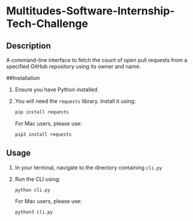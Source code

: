 # Multitudes-Software-Internship-Tech-Challenge

## Description
A command-line interface to fetch the count of open pull requests from a specified GitHub repository using its owner and name.

##Installation
1. Ensure you have Python installed.
2. You will need the `requests` library. Install it using:
   ```bash
   pip install requests
   ```
   
   For Mac users, please use:
   ```bash
   pip3 install requests

## Usage
1. In your terminal, navigate to the directory containing `cli.py`
2. Run the CLI using:
   ```bash
   python cli.py
   ```
   
   For Mac users, please use:
   ```bash
   python3 cli.py
